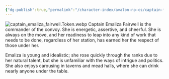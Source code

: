 ```yaml
---
{"dg-publish":true,"permalink":"/character-index/avalon-np-cs/captain-fairwell/","tags":["NPC","Avalon"]}
---
```


![captain_emaliza_fairwell.Token.webp](/img/user/Character%20Index/Avalon%20NPCs/captain_emaliza_fairwell.Token.webp)
Captain Emaliza Fairwell is the commander of the convoy. She is energetic, assertive, and cheerful. She is always on the move, and her readiness to leap into any kind of work that needs to be done, regardless of her station, has earned her the respect of those under her.  
  
Emaliza is young and idealistic; she rose quickly through the ranks due to her natural talent, but she is unfamiliar with the ways of intrigue and politics. She also enjoys carousing in taverns and mead halls, where she can drink nearly anyone under the table.